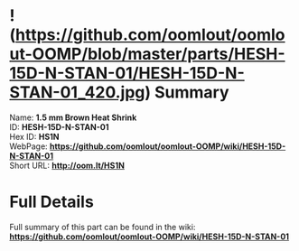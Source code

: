 
!(https://github.com/oomlout/oomlout-OOMP/blob/master/parts/HESH-15D-N-STAN-01/HESH-15D-N-STAN-01_420.jpg)
Summary
=================
  
Name: __1.5 mm Brown Heat Shrink__    
ID: __HESH-15D-N-STAN-01__   
Hex ID: __HS1N__   
WebPage: __https://github.com/oomlout/oomlout-OOMP/wiki/HESH-15D-N-STAN-01__   
Short URL: __http://oom.lt/HS1N__   

Full Details
==========================
Full summary of this part can be found in the wiki:   
__https://github.com/oomlout/oomlout-OOMP/wiki/HESH-15D-N-STAN-01__    

